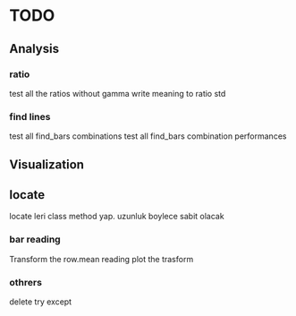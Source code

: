 # TODO

## Analysis

### ratio

test all the ratios without gamma
write meaning to ratio std

### find lines

test all find_bars combinations
test all find_bars combination performances

## Visualization

## locate

locate leri class method yap. uzunluk boylece sabit olacak

### bar reading

Transform the row.mean reading
plot the trasform

### othrers

delete try except

